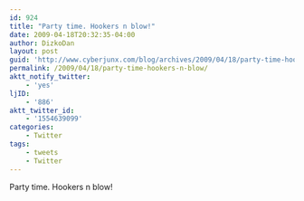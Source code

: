 ```yaml
---
id: 924
title: "Party time. Hookers n blow!"
date: 2009-04-18T20:32:35-04:00
author: DizkoDan
layout: post
guid: 'http://www.cyberjunx.com/blog/archives/2009/04/18/party-time-hookers-n-blow/'
permalink: /2009/04/18/party-time-hookers-n-blow/
aktt_notify_twitter:
    - 'yes'
ljID:
    - '886'
aktt_twitter_id:
    - '1554639099'
categories:
    - Twitter
tags:
    - tweets
    - Twitter
---
```


Party time. Hookers n blow!
